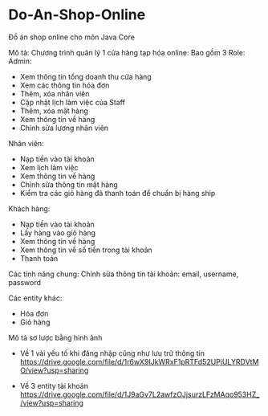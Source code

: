 # Do-An-Shop-Online
Đồ án shop online cho môn Java Core

Mô tả:
Chương trình quản lý 1 cửa hàng tạp hóa online:
Bao gồm 3 Role:
Admin:
- Xem thông tin tổng doanh thu cửa hàng
- Xem các thông tin hóa đơn
- Thêm, xóa nhân viên
- Cập nhật lịch làm việc của Staff
- Thêm, xóa mặt hàng
- Xem thông tin về hàng
- Chỉnh sửa lương nhân viên

Nhân viên:
- Nạp tiền vào tài khoản
- Xem lịch làm việc
- Xem thông tin về hàng
- Chỉnh sửa thông tin mặt hàng
- Kiểm tra các giỏ hàng đã thanh toán để chuẩn bị hàng ship

Khách hàng:
- Nạp tiền vào tài khoản
- Lấy hàng vào giỏ hàng
- Xem thông tin về hàng
- Xem thông tin về số tiền trong tài khoản
- Thanh toán

Các tính năng chung:
Chỉnh sửa thông tin tài khoản: email, username, password

Các entity khác:
- Hóa đơn
- Giỏ hàng

Mô tả sơ lược bằng hình ảnh
- Về 1 vài yếu tố khi đăng nhập cũng như lưu trữ thông tin
https://drive.google.com/file/d/1r6wX9IJkWRxF1pRTFd52UPjULYRDVtMO/view?usp=sharing

- Về 3 entity tài khoản
https://drive.google.com/file/d/1J9aGv7L2awfzOJjsurzLFzMAqo953HZ_/view?usp=sharing
